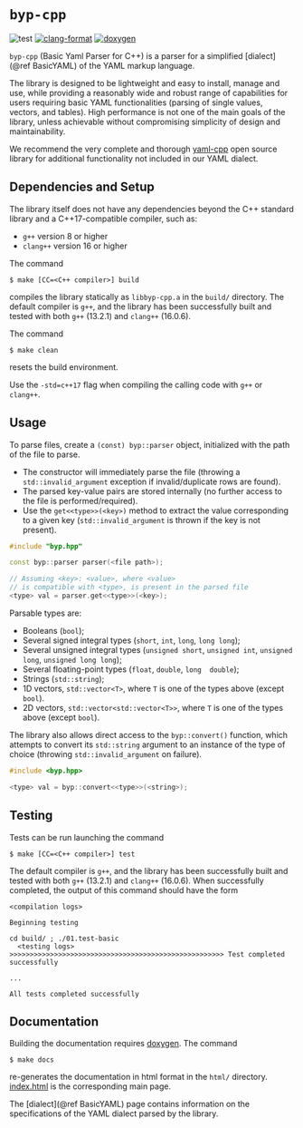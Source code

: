 # `byp-cpp`

![test](https://img.shields.io/badge/Tests-Passing-32CD32)
[![clang-format](https://img.shields.io/badge/code%20style-clang--format-blue)](https://clang.llvm.org/docs/ClangFormat.html)
[![doxygen](https://img.shields.io/badge/documentation-doxygen-blue)](https://www.doxygen.nl/)


`byp-cpp` (Basic Yaml Parser for C++) is a parser for a
simplified [dialect](@ref BasicYAML) of the YAML markup
language.

The library is designed to be lightweight and easy to 
install, manage and use, while providing a reasonably 
wide and robust range of capabilities for users requiring 
basic YAML functionalities (parsing of single values, 
vectors, and tables). High performance is not one of the 
main goals of the library, unless achievable without 
compromising simplicity of design and maintainability.

We recommend the very complete and thorough 
[yaml-cpp](https://github.com/jbeder/yaml-cpp) open 
source library for additional functionality not included 
in our YAML dialect.




## Dependencies and Setup

The library itself does not have any dependencies beyond 
the C++ standard library and a C++17-compatible compiler, 
such as:

- `g++` version 8 or higher
- `clang++` version 16 or higher

The command

```
$ make [CC=<C++ compiler>] build
```

compiles the library statically as `libbyp-cpp.a` in the
`build/` directory. The default compiler is `g++`, and 
the library has been successfully built and tested with 
both `g++` (13.2.1) and `clang++` (16.0.6).

The command

```
$ make clean
```

resets the build environment.

Use the `-std=c++17` flag when compiling the calling code 
with `g++` or `clang++`.




## Usage

To parse files, create a `(const) byp::parser` object,
initialized with the path of the file to parse.

- The constructor will immediately parse the file 
  (throwing a `std::invalid_argument` exception if 
  invalid/duplicate rows are found).
- The parsed key-value pairs are stored internally (no 
  further access to the file is performed/required).
- Use the `get<<type>>(<key>)` method to extract the 
  value corresponding to a given key 
  (`std::invalid_argument` is thrown if the key is not 
  present).

```cpp
#include "byp.hpp"

const byp::parser parser(<file path>);

// Assuming <key>: <value>, where <value>
// is compatible with <type>, is present in the parsed file
<type> val = parser.get<<type>>(<key>);
```

Parsable types are:

- Booleans (`bool`);
- Several signed integral types (`short`, `int`, `long`, 
  `long long`);
- Several unsigned integral types (`unsigned short`, 
  `unsigned int`, `unsigned long`, `unsigned long long`);
- Several floating-point types (`float`, `double`, `long 
  double`);
- Strings (`std::string`);
- 1D vectors, `std::vector<T>`, where `T` is one of the 
  types above (except `bool`).
- 2D vectors, `std::vector<std::vector<T>>`, where `T` is 
  one of the types above (except `bool`).

The library also allows direct access to the 
`byp::convert()` function, which attempts to convert its 
`std::string` argument to an instance of the type of 
choice (throwing `std::invalid_argument` on failure).

```cpp
#include <byp.hpp>

<type> val = byp::convert<<type>>(<string>);
```




## Testing

Tests can be run launching the command

```
$ make [CC=<C++ compiler>] test
```

The default compiler is `g++`, and the library has been 
successfully built and tested with both `g++` (13.2.1) 
and `clang++` (16.0.6). When successfully completed, the 
output of this command should have the form

```
<compilation logs>

Beginning testing

cd build/ ; ./01.test-basic
  <testing logs>
>>>>>>>>>>>>>>>>>>>>>>>>>>>>>>>>>>>>>>>>>>>>>>>>>>>>> Test completed successfully

...

All tests completed successfully
```




## Documentation

Building the documentation requires
[doxygen](https://www.doxygen.nl/). The command

```
$ make docs
```

re-generates the documentation in html format in the 
`html/` directory. [index.html](html/index.html) is the 
corresponding main page.

The [dialect](@ref BasicYAML) page contains information 
on the specifications of the YAML dialect parsed by the 
library.
